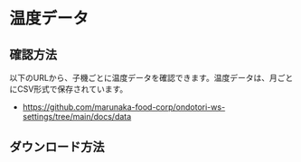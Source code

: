 # 温度データ

## 確認方法
以下のURLから、子機ごとに温度データを確認できます。温度データは、月ごとにCSV形式で保存されています。

- https://github.com/marunaka-food-corp/ondotori-ws-settings/tree/main/docs/data

## ダウンロード方法
